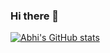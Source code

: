 ### Hi there 👋
[![Abhi's GitHub stats](https://github-readme-stats.vercel.app/api?username=abhistark007&show_icons=true)](https://github.com/anuraghazra/github-readme-stats)


<!--
**abhistark007/abhistark007** is a ✨ _special_ ✨ repository because its `README.md` (this file) appears on your GitHub profile.

Here are some ideas to get you started:

- 🔭 I’m currently working on ...
- 🌱 I’m currently learning ...
- 👯 I’m looking to collaborate on ...
- 🤔 I’m looking for help with ...
- 💬 Ask me about ...
- 📫 How to reach me: ...
- 😄 Pronouns: ...
- ⚡ Fun fact: ...
-->
